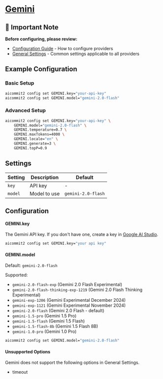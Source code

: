 # <a href="https://gemini.google.com/" target="_blank">Gemini</a>

## 📌 Important Note

**Before configuring, please review:**

- [Configuration Guide](../../README.md#configuration) - How to configure providers
- [General Settings](../../README.md#general-settings) - Common settings applicable to all providers

## Example Configuration

### Basic Setup

```sh
aicommit2 config set GEMINI.key="your-api-key"
aicommit2 config set GEMINI.model="gemini-2.0-flash"
```

### Advanced Setup

```sh
aicommit2 config set GEMINI.key="your-api-key" \
    GEMINI.model="gemini-2.0-flash" \
    GEMINI.temperature=0.7 \
    GEMINI.maxTokens=4000 \
    GEMINI.locale="en" \
    GEMINI.generate=3 \
    GEMINI.topP=0.9
```

## Settings

| Setting | Description  | Default            |
| ------- | ------------ | ------------------ |
| `key`   | API key      | -                  |
| `model` | Model to use | `gemini-2.0-flash` |

## Configuration

#### GEMINI.key

The Gemini API key. If you don't have one, create a key in [Google AI Studio](https://aistudio.google.com/app/apikey).

```sh
aicommit2 config set GEMINI.key="your api key"
```

#### GEMINI.model

Default: `gemini-2.0-flash`

Supported:

- `gemini-2.0-flash-exp` (Gemini 2.0 Flash Experimental)
- `gemini-2.0-flash-thinking-exp-1219` (Gemini 2.0 Flash Thinking Experimental)
- `gemini-exp-1206` (Gemini Experimental December 2024)
- `gemini-exp-1121` (Gemini Experimental November 2024)
- `gemini-2.0-flash` (Gemini 2.0 Flash - default)
- `gemini-1.5-pro` (Gemini 1.5 Pro)
- `gemini-1.5-flash` (Gemini 1.5 Flash)
- `gemini-1.5-flash-8b` (Gemini 1.5 Flash 8B)
- `gemini-1.0-pro` (Gemini 1.0 Pro)

```sh
aicommit2 config set GEMINI.model="gemini-2.0-flash"
```

#### Unsupported Options

Gemini does not support the following options in General Settings.

- timeout
